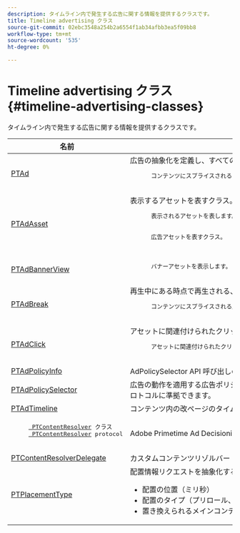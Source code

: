 ```yaml
---
description: タイムライン内で発生する広告に関する情報を提供するクラスです。
title: Timeline advertising クラス
source-git-commit: 02ebc3548a254b2a6554f1ab34afbb3ea5f09bb8
workflow-type: tm+mt
source-wordcount: '535'
ht-degree: 0%

---
```


# Timeline advertising クラス {#timeline-advertising-classes}

タイムライン内で発生する広告に関する情報を提供するクラスです。

<table frame="all" colsep="1" rowsep="1" id="table_1A59E777BA99466793D586286F19E933"> 
 <thead> 
  <tr rowsep="1"> 
   <th colname="1" class="entry"><b>名前</b></th> 
   <th colname="2" class="entry"><b>説明</b></th> 
  </tr> 
 </thead>
 <tbody> 
  <tr rowsep="1"> 
   <td colname="1"><a href="https://help.adobe.com/en_US/primetime/api/psdk/appledoc/Classes/PTAd.html" format="html" scope="external"> PTAd</a> </td> 
   <td colname="2">広告の抽象化を定義し、すべての広告情報を保持するクラス。 一意の ID、期間および MediaResourcede によって定義されます。 MediaResource には、実際の広告コンテンツが存在する URL が含まれます。 
    <pre>
      コンテンツにスプライスされるプライマリリニアアセットを表します。 オプションで、リニアアセットと共に表示する必要があるコンパニオンアセットの配列を含めることができます。
    </pre> </td> 
  </tr> 
  <tr rowsep="1"> 
   <td colname="1"> <a href="https://help.adobe.com/en_US/primetime/api/psdk/appledoc/Classes/PTAdAsset.html" format="html" scope="external"> PTAdAsset</a> </td> 
   <td colname="2">表示するアセットを表すクラス。 
    <pre>
      表示されるアセットを表します。
    </pre> 
    <pre>
      広告アセットを表すクラス。
    </pre> </td> 
  </tr> 
  <tr rowsep="1"> 
   <td colname="1"><a href="https://help.adobe.com/en_US/primetime/api/psdk/appledoc/Classes/PTAdBannerView.html" format="html" scope="external"> PTAdBannerView</a> </td> 
   <td colname="2">
    <pre>
      バナーアセットを表示します。 アプリケーションは、このユーティリティクラスの新しいインスタンスを作成し、バナーアセットを設定して、ビューに追加する必要があります。 バナーのインプレッションとクリックの追跡は、このクラスによって内部的に管理されます。
    </pre> </td> 
  </tr> 
  <tr rowsep="1"> 
   <td colname="1"> <a href="https://help.adobe.com/en_US/primetime/api/psdk/appledoc/Classes/PTAdBreak.html" format="html" scope="external"> PTAdBreak</a> </td> 
   <td colname="2">再生中にある時点で再生される、複数の広告に対して統合ビューを提供するクラス。 
    <pre>
      コンテンツにスプライスされる広告の連続したシーケンスを表します。
    </pre> </td> 
  </tr> 
  <tr rowsep="1"> 
   <td colname="1"> <a href="https://help.adobe.com/en_US/primetime/api/psdk/appledoc/Classes/PTAdClick.html" format="html" scope="external"> PTAdClick</a> </td> 
   <td colname="2">アセットに関連付けられたクリックインスタンスを表すクラス。 このインスタンスには、クリックスルー URL に関する情報と、ユーザーに追加情報を提供するために使用できるタイトルが含まれています。 
    <pre>
      アセットに関連付けられたクリックインスタンスを表します。 このインスタンスには、クリックスルー URL に関する情報と、ユーザーに追加情報を提供するために使用できるタイトルが含まれています。
    </pre> </td> 
  </tr> 
  <tr rowsep="1"> 
   <td colname="1"><a href="https://help.adobe.com/en_US/primetime/api/psdk/appledoc/Classes/PTAdPolicyInfo.html" format="html" scope="external"> PTAdPolicyInfo</a> </td> 
   <td colname="2"> AdPolicySelector API 呼び出しのプロパティを定義するプロトコル。 これらのプロパティは、各広告の動作を強制するコンテキストを提供します。 </td> 
  </tr> 
  <tr rowsep="1"> 
   <td colname="1"><a href="https://help.adobe.com/en_US/primetime/api/psdk/appledoc/Protocols/PTAdPolicySelector.html" format="html" scope="external">PTAdPolicySelector</a></td> 
   <td colname="2"> 広告の動作を適用する広告ポリシーセレクタープロトコル。 アプリケーションは、必要なすべてのメソッドを実装するか、既存のデフォルトのポリシーセレクタークラスを拡張して特定の動作をカスタマイズすることで、このプロトコルに準拠できます。 </td> 
  </tr> 
  <tr rowsep="1"> 
   <td colname="1"><a href="https://help.adobe.com/en_US/primetime/api/psdk/appledoc/Classes/PTAdTimeline.html" format="html" scope="external">PTAdTimeline</a></td> 
   <td colname="2"> コンテンツ内の改ページのタイムラインを表すクラス。 </td> 
  </tr> 
  <tr rowsep="1"> 
   <td colname="1"> 
    <pre>
     <a href="https://help.adobe.com/en_US/primetime/api/psdk/appledoc/Classes/PTContentResolver.html" format="html" scope="external"> PTContentResolver</a> クラス 
     <a href="https://help.adobe.com/en_US/primetime/api/psdk/appledoc/Protocols/PTContentResolver.html" format="html" scope="external"> PTContentResolver</a> protocol
    </pre> </td> 
   <td colname="2"> Adobe Primetime Ad Decisioning プロセスの広告解決部分を処理するクラス。 </td> 
  </tr> 
  <tr rowsep="1"> 
   <td colname="1"><a href="https://help.adobe.com/en_US/primetime/api/psdk/appledoc/Protocols/PTContentResolverDelegate.html" format="html" scope="external"> PTContentResolverDelegate</a> </td> 
   <td colname="2"> カスタムコンテンツリゾルバー ( <span class="codeph"> PTContentResolver</span> ) は、を使用して、コンテンツ解決のステータスをデリゲートするように伝える必要があります。 </td> 
  </tr> 
  <tr rowsep="0"> 
   <td colname="1"> <a href="https://help.adobe.com/en_US/primetime/api/psdk/appledoc/Constants/PTPlacementType.html" format="html" scope="external"> PTPlacementType</a> </td> 
   <td colname="2">配置情報リクエストを抽象化するクラス。 解決された各広告には、1 つの配置情報が添付されている必要があります。 配置情報は、広告がタイムライン上のどこに配置されるかを示します。 次のような情報が含まれます。 
    <ul id="ul_A9105A78F0C24488BCD5E3F2EE62A3EE"> 
     <li id="li_01E968A4330D4B40BA1EB6F4A6000FFD">配置の位置（ミリ秒） </li> 
     <li id="li_A3DC9498BEE14FBA9E7A5D26874F3984">配置のタイプ（プリロール、ミッドロールまたはポストロール） </li> 
     <li id="li_4B9094DD318B4792854A377CC6064232">置き換えられるメインコンテンツチャンクの期間 </li> 
    </ul> </td> 
  </tr> 
 </tbody> 
</table>
